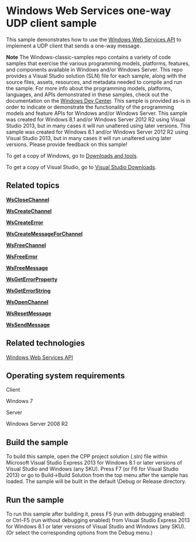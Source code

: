 Windows Web Services one-way UDP client sample
==============================================

This sample demonstrates how to use the [Windows Web Services API](http://msdn.microsoft.com/en-us/library/windows/desktop/dd430435) to implement a UDP client that sends a one-way message.

**Note**  The Windows-classic-samples repo contains a variety of code samples that exercise the various programming models, platforms, features, and components available in Windows and/or Windows Server. This repo provides a Visual Studio solution (SLN) file for each sample, along with the source files, assets, resources, and metadata needed to compile and run the sample. For more info about the programming models, platforms, languages, and APIs demonstrated in these samples, check out the documentation on the [Windows Dev Center](https://dev.windows.com). This sample is provided as-is in order to indicate or demonstrate the functionality of the programming models and feature APIs for Windows and/or Windows Server. This sample was created for Windows 8.1 and/or Windows Server 2012 R2 using Visual Studio 2013, but in many cases it will run unaltered using later versions. This sample was created for Windows 8.1 and/or Windows Server 2012 R2 using Visual Studio 2013, but in many cases it will run unaltered using later versions. Please provide feedback on this sample!

To get a copy of Windows, go to [Downloads and tools](http://go.microsoft.com/fwlink/p/?linkid=301696).

To get a copy of Visual Studio, go to [Visual Studio Downloads](http://go.microsoft.com/fwlink/p/?linkid=301697).

Related topics
--------------

[**WsCloseChannel**](http://msdn.microsoft.com/en-us/library/windows/desktop/dd430487)

[**WsCreateChannel**](http://msdn.microsoft.com/en-us/library/windows/desktop/dd430495)

[**WsCreateError**](http://msdn.microsoft.com/en-us/library/windows/desktop/dd430497)

[**WsCreateMessageForChannel**](http://msdn.microsoft.com/en-us/library/windows/desktop/dd430502)

[**WsFreeChannel**](http://msdn.microsoft.com/en-us/library/windows/desktop/dd430525)

[**WsFreeError**](http://msdn.microsoft.com/en-us/library/windows/desktop/dd430526)

[**WsFreeMessage**](http://msdn.microsoft.com/en-us/library/windows/desktop/dd430529)

[**WsGetErrorProperty**](http://msdn.microsoft.com/en-us/library/windows/desktop/dd430539)

[**WsGetErrorString**](http://msdn.microsoft.com/en-us/library/windows/desktop/dd430540)

[**WsOpenChannel**](http://msdn.microsoft.com/en-us/library/windows/desktop/dd430574)

[**WsResetMessage**](http://msdn.microsoft.com/en-us/library/windows/desktop/dd430617)

[**WsSendMessage**](http://msdn.microsoft.com/en-us/library/windows/desktop/dd430623)

Related technologies
--------------------

[Windows Web Services API](http://msdn.microsoft.com/en-us/library/windows/desktop/dd430435)

Operating system requirements
-----------------------------

Client

Windows 7

Server

Windows Server 2008 R2

Build the sample
----------------

To build this sample, open the CPP project solution (.sln) file within Microsoft Visual Studio Express 2013 for Windows 8.1 or later versions of Visual Studio and Windows (any SKU). Press F7 (or F6 for Visual Studio 2013) or go to Build-\>Build Solution from the top menu after the sample has loaded. The sample will be built in the default \\Debug or Release directory.

Run the sample
--------------

To run this sample after building it, press F5 (run with debugging enabled) or Ctrl-F5 (run without debugging enabled) from Visual Studio Express 2013 for Windows 8.1 or later versions of Visual Studio and Windows (any SKU). (Or select the corresponding options from the Debug menu.)

